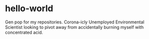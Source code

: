 # hello-world
Gen pop for my repositories.
Corona-icly Unemployed Environmental Scientist looking to pivot away from accidentally burning myself with concentrated acid.
